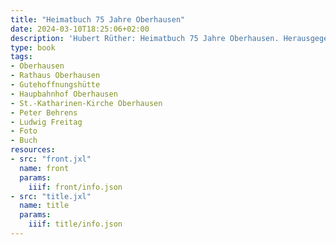 ```yaml
---
title: "Heimatbuch 75 Jahre Oberhausen"
date: 2024-03-10T18:25:06+02:00
description: 'Hubert Rüther: Heimatbuch 75 Jahre Oberhausen. Herausgegeben von der Stadtverwaltung Oberhausen (Rhld) 1937. <a class="worldcat" href="https://www.worldcat.org/de/title/1075134717">&nbsp;</a>'
type: book
tags:
- Oberhausen
- Rathaus Oberhausen
- Gutehoffnungshütte
- Haupbahnhof Oberhausen
- St.-Katharinen-Kirche Oberhausen
- Peter Behrens
- Ludwig Freitag
- Foto
- Buch
resources:
- src: "front.jxl"
  name: front
  params:
    iiif: front/info.json
- src: "title.jxl"
  name: title
  params:
    iiif: title/info.json
---
```

